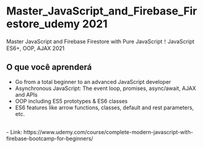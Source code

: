# Master_JavaScript_and_Firebase_Firestore_udemy 2021
Master JavaScript and Firebase Firestore with Pure JavaScript！JavaScript ES6+, OOP, AJAX 2021
<br>
## O que você aprenderá
 - Go from a total beginner to an advanced JavaScript developer
 - Asynchronous JavaScript: The event loop, promises, async/await, AJAX and APIs
 - OOP including ES5 prototypes & ES6 classes
 - ES6 features like arrow functions, classes, default and rest parameters, etc.
<br>
- Link: https://www.udemy.com/course/complete-modern-javascript-with-firebase-bootcamp-for-beginners/
